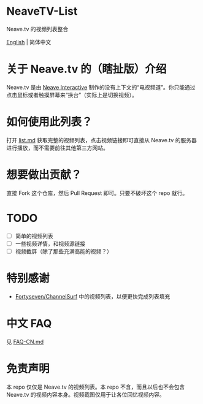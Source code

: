 # NeaveTV-List

Neave.tv 的视频列表整合

[English](./README.md) | 简体中文

# 关于 Neave.tv 的（瞎扯版）介绍

Neave.tv 是由 [Neave Interactive](https://neave.com) 制作的没有上下文的“电视频道”。你只能通过点击鼠标或者触摸屏幕来“换台”（实际上是切换视频）。

# 如何使用此列表？

打开 [list.md](./list.md) 获取完整的视频列表，点击视频链接即可直接从 Neave.tv 的服务器进行播放，而不需要前往其他第三方网站。

# 想要做出贡献？

直接 Fork 这个仓库，然后 Pull Request 即可。只要不破坏这个 repo 就行。

# TODO

- [ ] 简单的视频列表
- [ ] 一些视频详情，和视频源链接
- [ ] 视频截屏（除了那些充满高能的视频？）

# 特别感谢

- [Fortyseven/ChannelSurf](https://github.com/Fortyseven/ChannelSurf) 中的视频列表，以便更快完成列表填充

# 中文 FAQ

见 [FAQ-CN.md](./FAQ-CN.md)

# 免责声明

本 repo 仅仅是 Neave.tv 的视频列表。本 repo 不含，而且以后也不会包含 Neave.tv 的视频内容本身。视频截图仅用于让各位回忆视频内容。
